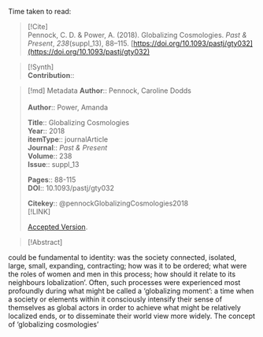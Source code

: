 
Time taken to read: 
> [!Cite]  
> Pennock, C. D. & Power, A. (2018). Globalizing Cosmologies. _Past & Present_, _238_(suppl_13), 88–115. [https://doi.org/10.1093/pastj/gty032](https://doi.org/10.1093/pastj/gty032)

> [!Synth]  
>**Contribution**::

>[!md]  Metadata
> **Author**:: Pennock, Caroline Dodds</br>  
> **Author**:: Power, Amanda</br>  
>    
> **Title**:: Globalizing Cosmologies    
> **Year**:: 2018     
>**itemType**:: journalArticle    
>**Journal**:: *Past & Present*    
>**Volume**:: 238    
>**Issue**:: suppl_13     
>    
>    
>     
> **Pages**:: 88-115    
>**DOI**:: 10.1093/pastj/gty032    
>
> 
>    
> **Citekey**:: @pennockGlobalizingCosmologies2018    
> [!LINK]   
>  
>  [Accepted Version](file://C:\Users\julia\Zotero\storage\ZSGFTMCV\Pennock%20and%20Power%20-%202018%20-%20Globalizing%20Cosmologies.pdf).

> [!Abstract]  
>>  


could be fundamental to identity: was the society connected, isolated, large, small, expanding, contracting; how was it to be ordered; what were the roles of women and men in this process; how should it relate to its neighbours
lobalization’. Often, such processes were experienced most profoundly during what might be called a ‘globalizing moment’: a time when a society or elements within it consciously intensify their sense of themselves as global actors in order to achieve what might be relatively localized ends, or to disseminate their world view more widely. The concept of ‘globalizing cosmologies’  